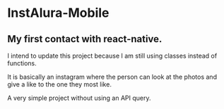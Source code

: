 
# InstAlura-Mobile

## My first contact with react-native.

I intend to update this project because I am still using classes instead of functions.

It is basically an instagram where the person can look at the photos and give a like to the one they most like.

A very simple project without using an API query.
